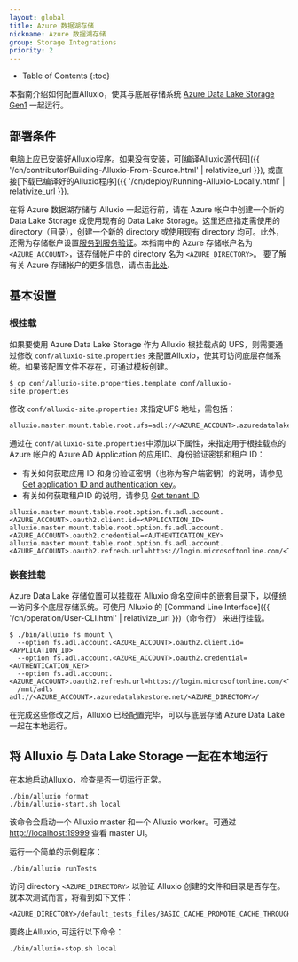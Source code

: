```yaml
---
layout: global
title: Azure 数据湖存储
nickname: Azure 数据湖存储
group: Storage Integrations
priority: 2
---
```


* Table of Contents
{:toc}

本指南介绍如何配置Alluxio，使其与底层存储系统 [Azure Data Lake Storage Gen1](https://docs.microsoft.com/en-in/azure/data-lake-store/data-lake-store-overview) 一起运行。

## 部署条件

电脑上应已安装好Alluxio程序。如果没有安装，可[编译Alluxio源代码]({{ '/cn/contributor/Building-Alluxio-From-Source.html' | relativize_url }}),
或直接[下载已编译好的Alluxio程序]({{ '/cn/deploy/Running-Alluxio-Locally.html' | relativize_url }}).

在将 Azure 数据湖存储与 Alluxio 一起运行前，请在 Azure 帐户中创建一个新的 Data Lake Storage 或使用现有的 Data Lake Storage。这里还应指定需使用的 directory（目录），创建一个新的 directory 或使用现有 directory 均可。此外，还需为存储帐户设置[服务到服务验证](https://docs.microsoft.com/en-us/azure/data-lake-store/data-lake-store-service-to-service-authenticate-using-active-directory)。本指南中的 Azure 存储帐户名为 `<AZURE_ACCOUNT>`，该存储帐户中的 directory 名为 `<AZURE_DIRECTORY>`。 要了解有关 Azure 存储帐户的更多信息，请点击[此处](https://docs.microsoft.com/en-us/azure/data-lake-store/data-lake-store-get-started-portal).


## 基本设置

### 根挂载

如果要使用 Azure Data Lake Storage 作为 Alluxio 根挂载点的 UFS，则需要通过修改 `conf/alluxio-site.properties` 来配置Alluxio，使其可访问底层存储系统。如果该配置文件不存在，可通过模板创建。

```console
$ cp conf/alluxio-site.properties.template conf/alluxio-site.properties
```

修改 `conf/alluxio-site.properties` 来指定UFS 地址，需包括：

```properties
alluxio.master.mount.table.root.ufs=adl://<AZURE_ACCOUNT>.azuredatalakestore.net/<AZURE_DIRECTORY>/
```

通过在 `conf/alluxio-site.properties`中添加以下属性，来指定用于根挂载点的 Azure 帐户的 Azure AD Application 的应用ID、身份验证密钥和租户 ID：
- 有关如何获取应用 ID 和身份验证密钥（也称为客户端密钥）的说明，请参见 [Get application ID and authentication key](https://docs.microsoft.com/en-us/azure/active-directory/develop/howto-create-service-principal-portal#get-tenant-and-app-id-values-for-signing-in)。
- 有关如何获取租户ID 的说明，请参见 [Get tenant ID](https://docs.microsoft.com/en-us/azure/active-directory/develop/howto-create-service-principal-portal#get-tenant-and-app-id-values-for-signing-in).

```properties
alluxio.master.mount.table.root.option.fs.adl.account.<AZURE_ACCOUNT>.oauth2.client.id=<APPLICATION_ID>
alluxio.master.mount.table.root.option.fs.adl.account.<AZURE_ACCOUNT>.oauth2.credential=<AUTHENTICATION_KEY>
alluxio.master.mount.table.root.option.fs.adl.account.<AZURE_ACCOUNT>.oauth2.refresh.url=https://login.microsoftonline.com/<TENANT_ID>/oauth2/token
```

### 嵌套挂载
Azure Data Lake 存储位置可以挂载在 Alluxio 命名空间中的嵌套目录下，以便统一访问多个底层存储系统。可使用 Alluxio 的 [Command Line Interface]({{ '/cn/operation/User-CLI.html' | relativize_url }})（命令行） 来进行挂载。

```console
$ ./bin/alluxio fs mount \
  --option fs.adl.account.<AZURE_ACCOUNT>.oauth2.client.id=<APPLICATION_ID>
  --option fs.adl.account.<AZURE_ACCOUNT>.oauth2.credential=<AUTHENTICATION_KEY>
  --option fs.adl.account.<AZURE_ACCOUNT>.oauth2.refresh.url=https://login.microsoftonline.com/<TENANT_ID>/oauth2/token
  /mnt/adls adl://<AZURE_ACCOUNT>.azuredatalakestore.net/<AZURE_DIRECTORY>/
```

在完成这些修改之后，Alluxio 已经配置完毕，可以与底层存储 Azure Data Lake 一起在本地运行。

## 将 Alluxio 与 Data Lake Storage 一起在本地运行

在本地启动Alluxio，检查是否一切运行正常。

```console
./bin/alluxio format
./bin/alluxio-start.sh local
```

该命令会启动一个 Alluxio master 和一个 Alluxio worker。可通过
[http://localhost:19999](http://localhost:19999) 查看 master UI。

运行一个简单的示例程序：

```console
./bin/alluxio runTests
```

访问 directory `<AZURE_DIRECTORY>` 以验证 Alluxio 创建的文件和目录是否存在。就本次测试而言，将看到如下文件：

```
<AZURE_DIRECTORY>/default_tests_files/BASIC_CACHE_PROMOTE_CACHE_THROUGH
```

要终止Alluxio, 可运行以下命令：

```console
./bin/alluxio-stop.sh local
```
